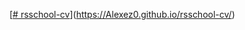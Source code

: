 [[# rsschool-cv](https://Alexez0.github.io/rsschool-cv/cv)](https://Alexez0.github.io/rsschool-cv/)
